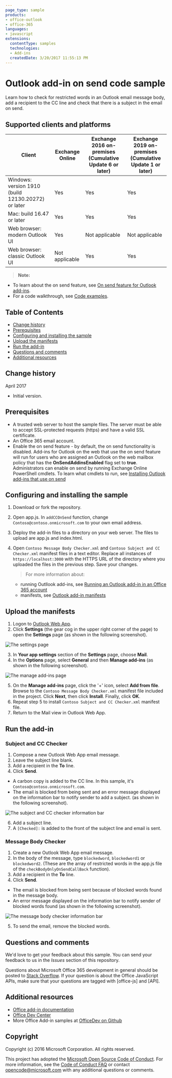 ```yaml
---
page_type: sample
products:
- office-outlook
- office-365
languages:
- javascript
extensions:
  contentType: samples
  technologies:
  - Add-ins
  createdDate: 3/20/2017 11:55:13 PM
---
```

# Outlook add-in on send code sample

Learn how to check for restricted words in an Outlook email message body, add a recipient to the CC line and check that there is a subject in the email on send.

## Supported clients and platforms
| **Client**                                         | **Exchange Online** | **Exchange 2016 on-premises (Cumulative Update 6 or later)** | **Exchange 2019 on-premises (Cumulative Update 1 or later)** |
|----------------------------------------------------|---------------------|--------------------------------------------------------------|--------------------------------------------------------------|
| Windows: version 1910 (build 12130.20272) or later | Yes                 | Yes                                                          | Yes                                                          |
| Mac: build 16.47 or later                          | Yes                 | Yes                                                          | Yes                                                          |
| Web browser: modern Outlook UI                     | Yes                 | Not applicable                                               | Not applicable                                               |
| Web browser: classic Outlook UI                    | Not applicable      | Yes                                                          | Yes                                                          |

>**Note:** 

* To learn about the on send feature, see [On send feature for Outlook add-ins](https://docs.microsoft.com/en-us/office/dev/add-ins/outlook/outlook-on-send-addins).  
* For a code walkthrough, see [Code examples](https://docs.microsoft.com/en-us/outlook/add-ins/outlook-on-send-addins#code-examples).

## Table of Contents
* [Change history](#change-history)
* [Prerequisites](#prerequisites)
* [Configuring and installing the sample](#configure)
* [Upload the manifests](#manifests)
* [Run the add-in](#test-the-add-in)
* [Questions and comments](#questions-and-comments)
* [Additional resources](#additional-resources)

## Change history

April 2017

* Initial version.

## Prerequisites

* A trusted web server to host the sample files. The server must be able to accept SSL-protected requests (https) and have a valid SSL certificate.
* An Office 365 email account.
* Enable the on send feature - by default, the on send functionality is disabled. Add-ins for Outlook on the web that use the on send feature will run for users who are assigned an Outlook on the web mailbox policy that has the **OnSendAddinsEnabled** flag set to **true**.  Administrators can enable on send by running Exchange Online PowerShell cmdlets. To learn what cmdlets to run, see [Installing Outlook add-ins that use on send](https://docs.microsoft.com/en-us/outlook/add-ins/outlook-on-send-addins#installing-outlook-add-ins-that-use-on-send)

## Configuring and installing the sample

1. Download or fork the repository.
2. Open app.js. In  `addCCOnSend` function, change `Contoso@contoso.onmicrosoft.com` to your own email address.
2. Deploy the add-in files to a directory on your web server. The files to upload are app.js and index.html.
3. Open `Contoso Message Body Checker.xml` and `Contoso Subject and CC Checker.xml` manifest files in a text editor. Replace all instances of `https://localhost:3000` with the HTTPS URL of the directory where you uploaded the files in the previous step. Save your changes.

   >  For more information about:
   * running Outllook add-ins, see [Running an Outlook add-in in an Office 365 account](https://dev.outlook.com/MailAppsGettingStarted/GetStarted)
   * manifests, see [Outlook add-in manifests](https://dev.office.com/docs/add-ins/outlook/manifests/manifests)

## Upload the manifests

1. Logon to [Outlook Web App](https://outlook.office365.com).
2. Click **Settings** (the gear cog in the upper right corner of the page) to open the **Settings** page (as shown in the following screenshot).

  ![The settings page](./readme-images/block-on-send-settings.png)

3. In **Your app settings** section of the **Settings** page, choose **Mail**.
4. In the **Options** page, select **General** and then **Manage add-ins** (as shown in the following screenshot).

 ![The manage add-ins page](./readme-images/block-on-send-manage-addins.png)

5. On the **Manage add-ins** page, click the '+' icon, select **Add from file**. Browse to the `Contoso Message Body Checker.xml` manifest file included in the project. Click **Next**, then click **Install**. Finally, click **OK**.
6. Repeat step 5 to install `Contoso Subject and CC Checker.xml` manifest file.
7. Return to the Mail view in Outlook Web App.


## Run the add-in

### Subject and CC Checker

1. Compose a new Outlook Web App email message. 
2. Leave the subject line blank.
3. Add a recipient in the **To** line. 
4. Click **Send**. 

* A carbon copy is added to the CC line.  In this sample, it's `Contoso@contoso.onmicrosoft.com`.
* The email is blocked from being sent and an error message displayed on the information bar to notify sender to add a subject. (as shown in the following screenshot).  

 ![The subject and CC checker information bar](./readme-images/block-on-send-subject-cc-inforbar.png) 

6. Add a subject line.
7. A `[Checked]:` is added to the front of the subject line and email is sent.

### Message Body Checker

1. Create a new Outlook Web App email message. 
2. In the body of the message, type `blockedword`, `blockedword1`  or `blockedword2`.  (These are the array of restricted words in the app.js file of the `checkBodyOnlyOnSendCallBack` function).
3. Add a recipient in the **To** line. 
5. Click **Send**.  

* The email is blocked from being sent because of blocked words found in the message body.  
* An error message displayed on the information bar to notify sender of blocked words found (as shown in the following screenshot).  

 ![The message body checker information bar](./readme-images/block-on-send-body.png)

5. To send the email, remove the blocked words.

## Questions and comments

We'd love to get your feedback about this sample. You can send your feedback to us in the *Issues* section of this repository.

Questions about Microsoft Office 365 development in general should be posted to [Stack Overflow](http://stackoverflow.com/questions/tagged/office-js+API). If your question is about the Office JavaScript APIs, make sure that your questions are tagged with [office-js] and [API].

## Additional resources

* [Office add-in documentation](https://msdn.microsoft.com/en-us/library/office/jj220060.aspx)
* [Office Dev Center](http://dev.office.com/)
* More Office Add-in samples at [OfficeDev on Github](https://github.com/officedev)

## Copyright
Copyright (c) 2016 Microsoft Corporation. All rights reserved.



This project has adopted the [Microsoft Open Source Code of Conduct](https://opensource.microsoft.com/codeofconduct/). For more information, see the [Code of Conduct FAQ](https://opensource.microsoft.com/codeofconduct/faq/) or contact [opencode@microsoft.com](mailto:opencode@microsoft.com) with any additional questions or comments.
